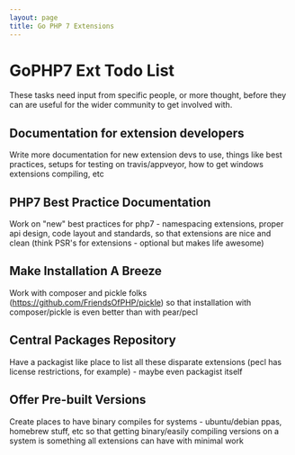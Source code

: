 ```yaml
---
layout: page
title: Go PHP 7 Extensions
---
```


# GoPHP7 Ext Todo List

These tasks need input from specific people, or more thought, before they can are useful for the wider community to get involved with.

## Documentation for extension developers

Write more documentation for new extension devs to use, things like best practices, setups for testing on travis/appveyor, how to get windows extensions compiling, etc

## PHP7 Best Practice Documentation

Work on "new" best practices for php7 - namespacing extensions, proper api design, code layout and standards, so that extensions are nice and clean (think PSR's for extensions - optional but makes life awesome)

## Make Installation A Breeze

Work with composer and pickle folks (https://github.com/FriendsOfPHP/pickle) so that installation with composer/pickle is even better than with pear/pecl

## Central Packages Repository

Have a packagist like place to list all these disparate extensions (pecl has license restrictions, for example) - maybe even packagist itself

## Offer Pre-built Versions

Create places to have binary compiles for systems - ubuntu/debian ppas, homebrew stuff, etc so that getting binary/easily compiling versions on a system is something all extensions can have with minimal work
